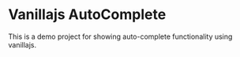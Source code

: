 # Vanillajs AutoComplete

This is a demo project for showing auto-complete functionality using vanillajs.
